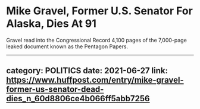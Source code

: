 # Mike Gravel, Former U.S. Senator For Alaska, Dies At 91

Gravel read into the Congressional Record 4,100 pages of the 7,000-page leaked document known as the Pentagon Papers.

---
category: POLITICS
date: 2021-06-27
link: https://www.huffpost.com/entry/mike-gravel-former-us-senator-dead-dies_n_60d8806ce4b066ff5abb7256
---
